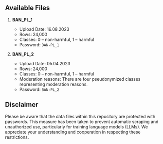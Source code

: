 ## Available Files

1. **BAN_PL_1**
   - Upload Date: 16.08.2023
   - Rows: 24,000
   - Classes: 0 – non-harmful, 1 – harmful 
   - Password: `BAN-PL_1`

2. **BAN_PL_2**
   - Upload Date: 05.04.2023
   - Rows: 24,000
   - Classes: 0 – non-harmful, 1 – harmful 
   - Moderation reasons: There are four pseudonymized classes representing moderation reasons.
   - Password: `BAN-PL_2`


## Disclaimer

Please be aware that the data files within this repository are protected with passwords. This measure has been taken to prevent automatic scraping and unauthorized use, particularly for training language models (LLMs). We appreciate your understanding and cooperation in respecting these restrictions.

